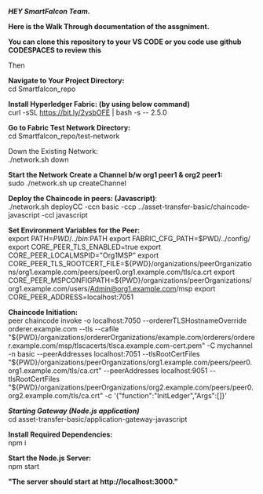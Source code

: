 ***HEY SmartFalcon Team.***

**Here is the Walk Through documentation of the assgniment.**

**You can clone this repository to your VS CODE or you code use github CODESPACES to review this**

Then

**Navigate to Your Project Directory:** <br>
cd Smartfalcon_repo 

**Install Hyperledger Fabric: (by using below command)** <br>
curl -sSL https://bit.ly/2ysbOFE | bash -s -- 2.5.0

**Go to Fabric Test Network Directory:**<br>
cd Smartfalcon_repo/test-network

Down the Existing Network: <br>
./network.sh down

**Start the Network Create a Channel b/w org1 peer1 & org2 peer1:** <br>
sudo ./network.sh up createChannel

**Deploy the Chaincode in peers: (Javascript)**: <br>
./network.sh deployCC -ccn basic -ccp ../asset-transfer-basic/chaincode-javascript -ccl javascript

**Set Environment Variables for the Peer:** <br>
export PATH=${PWD}/../bin:$PATH export FABRIC_CFG_PATH=$PWD/../config/ export CORE_PEER_TLS_ENABLED=true export CORE_PEER_LOCALMSPID="Org1MSP" export CORE_PEER_TLS_ROOTCERT_FILE=${PWD}/organizations/peerOrganizations/org1.example.com/peers/peer0.org1.example.com/tls/ca.crt export CORE_PEER_MSPCONFIGPATH=${PWD}/organizations/peerOrganizations/org1.example.com/users/Admin@org1.example.com/msp export CORE_PEER_ADDRESS=localhost:7051

**Chaincode Initiation:** <br>
peer chaincode invoke -o localhost:7050 --ordererTLSHostnameOverride orderer.example.com --tls --cafile "${PWD}/organizations/ordererOrganizations/example.com/orderers/orderer.example.com/msp/tlscacerts/tlsca.example.com-cert.pem" -C mychannel -n basic --peerAddresses localhost:7051 --tlsRootCertFiles "${PWD}/organizations/peerOrganizations/org1.example.com/peers/peer0.org1.example.com/tls/ca.crt" --peerAddresses localhost:9051 --tlsRootCertFiles "${PWD}/organizations/peerOrganizations/org2.example.com/peers/peer0.org2.example.com/tls/ca.crt" -c '{"function":"InitLedger","Args":[]}'


***Starting Gateway (Node.js application)*** <br>
cd asset-transfer-basic/application-gateway-javascript

**Install Required Dependencies:** <br>
npm i

**Start the Node.js Server:** <br>
npm start

**"The server should start at http://localhost:3000."**
